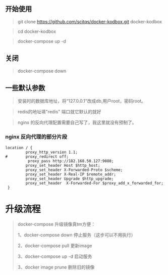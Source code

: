## 开始使用
> git clone https://github.com/scjtqs/docker-kodbox.git  docker-kodbox

> cd docker-kodbox

> docker-compose up -d


## 关闭

> docker-compose down


## 一些默认参数

> 安装时的数据库地址，将“127.0.0.1”改成db,用户root，密码root。

> redis的地址填"redis" 端口就它默认的就好

> nginx 的反向代理配置需要自己写了，我这里就没有预制了。


### nginx 反向代理的部分片段
````nginx
location / {
         proxy_http_version 1.1;
#        proxy_redirect off;
          proxy_pass http://182.168.50.127:9080;
         proxy_set_header Host $http_host;
         proxy_set_header X-Forwarded-Proto $scheme;
         proxy_set_header X-Real-IP $remote_addr;
         proxy_set_header Upgrade $http_upgrade;
         proxy_set_header  X-Forwarded-For $proxy_add_x_forwarded_for;
 }

````

# 升级流程
> docker-compose 升级镜像真tm方便：
>
> 1、docker-compose down 停止服务（这步可以不用执行）
>
> 2、docker-compose pull 更新image
>
> 3、docker-compose up -d 启动服务
>
> 3、docker image prune 删除旧的镜像
